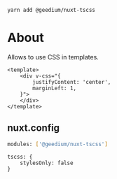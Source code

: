 ```
yarn add @geedium/nuxt-tscss
```

# About
Allows to use CSS in templates.
```vue
<template>
    <div v-css="{
        justifyContent: 'center',
        marginLeft: 1,
    }">
    </div>
</template>
```

## nuxt.config
```bash
modules: ['@geedium/nuxt-tscss']
```

```
tscss: {
    stylesOnly: false
}
```

